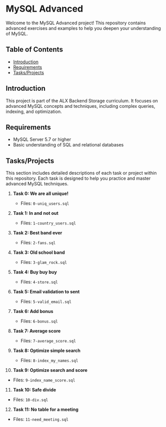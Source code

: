 # MySQL Advanced
Welcome to the MySQL Advanced project! This repository contains advanced exercises and examples to help you deepen your understanding of MySQL.

## Table of Contents

- [Introduction](#introduction)
- [Requirements](#requirements)
- [Tasks/Projects](#tasksprojects)
## Introduction

This project is part of the ALX Backend Storage curriculum. It focuses on advanced MySQL concepts and techniques, including complex queries, indexing, and optimization.

## Requirements

- MySQL Server 5.7 or higher
- Basic understanding of SQL and relational databases

## Tasks/Projects

This section includes detailed descriptions of each task or project within this repository. Each task is designed to help you practice and master advanced MySQL techniques.

1. **Task 0: We are all unique!**
   - Files: `0-uniq_users.sql`

2. **Task 1: In and not out**
   - Files: `1-country_users.sql`

3. **Task 2: Best band ever**
   - Files: `2-fans.sql`

4. **Task 3: Old school band**
   - Files: `3-glam_rock.sql`

5. **Task 4: Buy buy buy**
   - Files: `4-store.sql`

6. **Task 5: Email validation to sent**
   - Files: `5-valid_email.sql`

7. **Task 6: Add bonus**
   - Files: `6-bonus.sql`

8. **Task 7: Average score**
   - Files: `7-average_score.sql`

9. **Task 8: Optimize simple search**
   - Files: `8-index_my_names.sql`

10. **Task 9: Optimize search and score**
   - Files: `9-index_name_score.sql`

11. **Task 10: Safe divide**
   - Files: `10-div.sql`

12. **Task 11: No table for a meeting**
   - Files: `11-need_meeting.sql`
